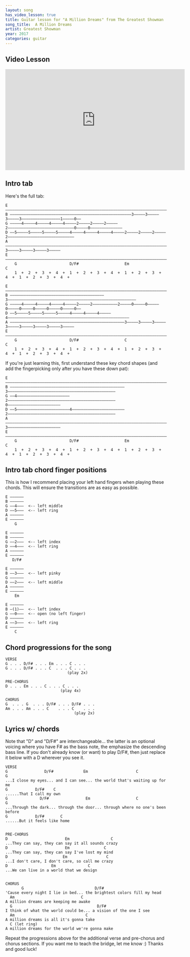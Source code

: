 ```yaml
---
layout: song
has_video_lesson: true
title: Guitar lesson for "A Million Dreams" from The Greatest Showman
song_title:  A Million Dreams
artist: Greatest Showman
year: 2017
categories: guitar
---
```


## Video Lesson

<iframe width="560" height="315" src="https://www.youtube.com/embed/d1GmGrw_uB0?showinfo=0" frameborder="0" allowfullscreen></iframe>

## Intro tab

Here's the full tab:

    E ––––––––––––––––––––––––––––––––––––––––––––––––––––––––––––––––––––––––––––––––––––––––––––––––––
    B –––––––––––––––––––––––––––––––––––––––––––––––––––––3–––––3–––––3–––––3–––––––––––––––––1–––––0––
    G –––––4–––––4–––––4–––––4–––––2–––––2–––––2–––––2–––––––––––––––––––––––––––––0–––––0––––––––––––––
    D ––5–––––5–––––5–––––5–––––4–––––4–––––4–––––4–––––2–––––2–––––2–––––2–––––––––––––––––––––––––––––
    A ––––––––––––––––––––––––––––––––––––––––––––––––––––––––––––––––––––––––––3–––––3–––––3–––––3–––––
    E ––––––––––––––––––––––––––––––––––––––––––––––––––––––––––––––––––––––––––––––––––––––––––––––––––
        G                       D/F#                    Em                      C
        1  +  2  +  3  +  4  +  1  +  2  +  3  +  4  +  1  +  2  +  3  +  4  +  1  +  2  +  3  +  4  +

    E ––––––––––––––––––––––––––––––––––––––––––––––––––––––––––––––––––––––––––––––––––––––––––––––––––
    B –––––––––––––––––––––––––––––––––––––––––3––––––––––––––––––––––––––––––––––––––––––––––––––––––––
    G –––––4–––––4–––––4–––––4–––––2–––––2–––––––––––2–––––0–––––0–––––0–––––0–––––0–––––0–––––0–––––0––
    D ––5–––––5–––––5–––––5–––––4–––––4–––––4–––––4–––––––––––––––––––––––––––––––––––––––––––––––––––––
    A ––––––––––––––––––––––––––––––––––––––––––––––––––3–––––3–––––3–––––3–––––3–––––3–––––3–––––3–––––
    E ––––––––––––––––––––––––––––––––––––––––––––––––––––––––––––––––––––––––––––––––––––––––––––––––––
        G                       D/F#                    C                       C
        1  +  2  +  3  +  4  +  1  +  2  +  3  +  4  +  1  +  2  +  3  +  4  +  1  +  2  +  3  +  4  +

If you're just learning this, first understand these key chord shapes (and add the fingerpicking only after you have these down pat):

    E ––––––––––––––––––––––––––––––––––––––––––––––––––––––––––––––––––––––––––––––––––––––––––––––––––
    B ––––––––––––––––––––––––––––––––––––––––––––––––––3–––––––––––––––––––––––––––––––––––––––––––––––
    G ––4–––––––––––––––––––––––2–––––––––––––––––––––––––––––––––––––––––––––––0–––––––––––––––––––––––
    D ––5–––––––––––––––––––––––4–––––––––––––––––––––––2–––––––––––––––––––––––––––––––––––––––––––––––
    A ––––––––––––––––––––––––––––––––––––––––––––––––––––––––––––––––––––––––––3–––––––––––––––––––––––
    E ––––––––––––––––––––––––––––––––––––––––––––––––––––––––––––––––––––––––––––––––––––––––––––––––––
        G                       D/F#                    Em                      C
        1  +  2  +  3  +  4  +  1  +  2  +  3  +  4  +  1  +  2  +  3  +  4  +  1  +  2  +  3  +  4  +

## Intro tab chord finger positions

This is how I recommend placing your left hand fingers when playing these chords. This will ensure the transitions are as easy as possible.

    E ––––––
    B ––––––
    G ––4–––  <-- left middle
    D ––5–––  <-- left ring
    A ––––––
    E ––––––
        G    

    E ––––––
    B ––––––
    G ––2–––  <-- left index
    D ––4–––  <-- left ring
    A ––––––
    E ––––––
       D/F#    

    E ––––––
    B ––3–––  <-- left pinky
    G ––––––  
    D ––2–––  <-- left middle
    A ––––––
    E ––––––
        Em

    E ––––––
    B –(1)––  <-- left index
    G ––0–––  <-- open (no left finger)
    D ––––––  
    A ––3–––  <-- left ring
    E ––––––
        C

## Chord progressions for the song

    VERSE
    G . . . D/F# . . . Em . . . C . . .
    G . . . D/F# . . . C  . . . C . . .
                               (play 2x)

    PRE-CHORUS
    D . . . Em . . . C . . . C . . .     
                            (play 4x)

    CHORUS
    G  . . . G  . . . D/F# . . . D/F# . . .
    Am . . . Am . . . C    . . . C    . . .
                                  (play 2x)

## Lyrics w/ chords

Note that "D" and "D/F#" are interchangeable... the latter is an optional voicing where you have F# as the bass note, the emphasize the descending bass line. If you don't already know (or want) to play D/F#, then just replace it below with a D wherever you see it.

    VERSE
    G                D/F#             Em                     C             G
    ...I close my eyes... and I can see... the world that's waiting up for me
    G            D/F#    C
    ......That I call my own
    G              D/F#                Em                    C               G
    ...Through the dark... through the door... through where no one's been before
    G            D/F#       C
    ......But it feels like home


    PRE-CHORUS
    D                         Em                  C
    ...They can say, they can say it all sounds crazy
    D                         Em               C
    ...They can say, they can say I've lost my mind
    D                        Em                 C
    ...I don't care, I don't care, so call me crazy
    D                   Em              C
    ...We can live in a world that we design


    CHORUS
           G                               D/F#
    'Cause every night I lie in bed... the brightest colors fill my head
      Am                             C
    A million dreams are keeping me awake
      G                                     D/F#
    I think of what the world could be... a vision of the one I see
      Am                               C
    A million dreams is all it's gonna take
      C (let ring)
    A million dreams for the world we're gonna make

Repeat the progressions above for the additional verse and pre-chorus and chorus sections. If you want me to teach the bridge, let me know :) Thanks and good luck!
